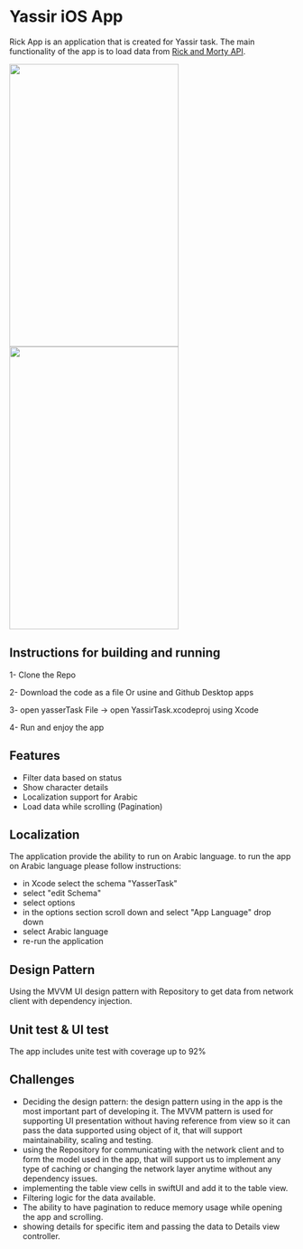 # Yassir iOS App

Rick App is an application that is created for Yassir task.
The main functionality of the app is to load data from [Rick and Morty API](https://rickandmortyapi.com/api).

<img src="https://github.com/user-attachments/assets/4af58907-d65b-412f-ae16-2fe2a01f6be8" width="300" height="500" />
<img src="https://github.com/user-attachments/assets/fb8dd86e-b0fe-4027-aeae-c8b2218648fb" width="300" height="500" />


## Instructions for building and running

1- Clone the Repo 

2- Download the code as a file Or usine and Github Desktop apps 

3- open yasserTask File -> open YassirTask.xcodeproj using Xcode 

4- Run and enjoy the app  

## Features

- Filter data based on status 
- Show character details 
- Localization support for Arabic 
- Load data while scrolling (Pagination)

## Localization

The application provide the ability to run on Arabic language.
to run the app on Arabic language please follow instructions: 
- in Xcode select the schema "YasserTask"
- select "edit Schema"
- select options
- in the options section scroll down and select "App Language" drop down 
- select Arabic language 
- re-run the application

## Design Pattern 

Using the MVVM UI design pattern with Repository to get data from network client with dependency injection.


## Unit test & UI test 

The app includes unite test with coverage up to 92% 

## Challenges

- Deciding the design pattern: the design pattern using in the app is the most important part of developing it. The MVVM pattern is used for supporting UI presentation without having reference from view so it can pass the data supported using object of it, that will support maintainability, scaling and testing. 
- using the Repository for communicating with the network client and to form the model used in the app, that will support us to implement any type of caching or changing the network layer anytime without any dependency issues.
- implementing the table view cells in swiftUI and add it to the table view.
- Filtering logic for the data available. 
- The ability to have pagination to reduce memory usage while opening the app and scrolling. 
- showing details for specific item and passing the data to Details view controller.   
